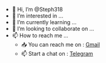 - 👋 Hi, I’m @Steph318
- 👀 I’m interested in ...
- 🌱 I’m currently learning ...
- 💞️ I’m looking to collaborate on ...
- 📫 How to reach me ...
  - 📥️ You can reach me on : [Gmail](mailto:dsndjebayi@aimsammi.org)
  - 📫 Start a chat on : [Telegram](https://web.telegram.org/a/)


<!---
Steph318/Steph318 is a ✨ special ✨ repository because its `README.md` (this file) appears on your GitHub profile.
You can click the Preview link to take a look at your changes.
--->
